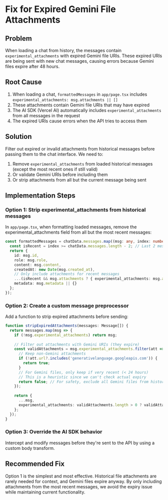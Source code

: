 # Fix for Expired Gemini File Attachments

## Problem
When loading a chat from history, the messages contain `experimental_attachments` with expired Gemini file URIs. These expired URIs are being sent with new chat messages, causing errors because Gemini files expire after 48 hours.

## Root Cause
1. When loading a chat, `formattedMessages` in `app/page.tsx` includes `experimental_attachments: msg.attachments || []`
2. These attachments contain Gemini file URIs that may have expired
3. The AI SDK (Vercel AI) automatically includes `experimental_attachments` from all messages in the request
4. The expired URIs cause errors when the API tries to access them

## Solution
Filter out expired or invalid attachments from historical messages before passing them to the chat interface. We need to:

1. Remove `experimental_attachments` from loaded historical messages (except the most recent ones if still valid)
2. Or validate Gemini URIs before including them
3. Or strip attachments from all but the current message being sent

## Implementation Steps

### Option 1: Strip experimental_attachments from historical messages
In `app/page.tsx`, when formatting loaded messages, remove the experimental_attachments field from all but the most recent messages:

```typescript
const formattedMessages = chatData.messages.map((msg: any, index: number) => {
  const isRecent = index >= chatData.messages.length - 2; // Last 2 messages
  return {
    id: msg.id,
    role: msg.role,
    content: msg.content,
    createdAt: new Date(msg.created_at),
    // Only include attachments for recent messages
    ...(isRecent && msg.attachments ? { experimental_attachments: msg.attachments } : {}),
    metadata: msg.metadata || {}
  };
});
```

### Option 2: Create a custom message preprocessor
Add a function to strip expired attachments before sending:

```typescript
function stripExpiredAttachments(messages: Message[]) {
  return messages.map(msg => {
    if (!msg.experimental_attachments) return msg;
    
    // Filter out attachments with Gemini URIs (they expire)
    const validAttachments = msg.experimental_attachments.filter(att => {
      // Keep non-Gemini attachments
      if (!att.url?.includes('generativelanguage.googleapis.com')) {
        return true;
      }
      // For Gemini files, only keep if very recent (< 24 hours)
      // This is a heuristic since we can't check actual expiry
      return false; // For safety, exclude all Gemini files from history
    });
    
    return {
      ...msg,
      experimental_attachments: validAttachments.length > 0 ? validAttachments : undefined
    };
  });
}
```

### Option 3: Override the AI SDK behavior
Intercept and modify messages before they're sent to the API by using a custom body transform.

## Recommended Fix
Option 1 is the simplest and most effective. Historical file attachments are rarely needed for context, and Gemini files expire anyway. By only including attachments from the most recent messages, we avoid the expiry issue while maintaining current functionality.